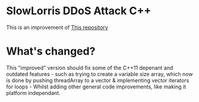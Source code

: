 # SlowLorris DDoS Attack C++
This is an improvement of [This repository](https://github.com/vsouda/SlowLorisDDoSAttackCPP)

# What's changed?
This "improved" version should fix some of the C++11 depenant and outdated features - such as trying to create a variable size array, which now is done by pushing threadArray to a vector & implementing vector iterators for loops - Whilst adding other general code improvements, like making it platform independant.